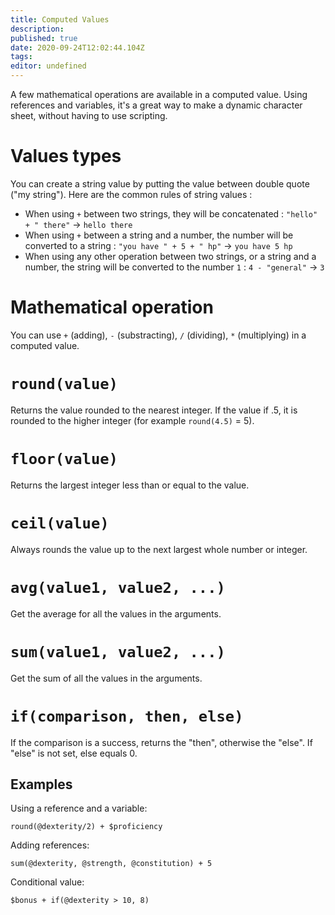 ```yaml
---
title: Computed Values
description: 
published: true
date: 2020-09-24T12:02:44.104Z
tags: 
editor: undefined
---
```


A few mathematical operations are available in a computed value. Using references and variables, it's a great way to make a dynamic character sheet, without having to use scripting.

# Values types
You can create a string value by putting the value between double quote ("my string"). Here are the common rules of string values : 

* When using `+` between two strings, they will be concatenated : 
`"hello" + " there"` -> `hello there`
* When using `+` between a string and a number, the number will be converted
to a string : `"you have " + 5 + " hp"` -> `you have 5 hp`
* When using any other operation between two strings, or a string and a number,
the string will be converted to the number `1` : `4 - "general"` -> `3`

# Mathematical operation
You can use `+` (adding), `-` (substracting), `/` (dividing), `*` (multiplying) in a computed value.

# `round(value)`
Returns the value rounded to the nearest integer. If the value if .5, it is rounded to the higher integer (for example `round(4.5)` = 5).

# `floor(value)`
Returns the largest integer less than or equal to the value.

# `ceil(value)`
Always rounds the value up to the next largest whole number or integer.

# `avg(value1, value2, ...)`
Get the average for all the values in the arguments.

# `sum(value1, value2, ...)`
Get the sum of all the values in the arguments.

# `if(comparison, then, else)`
If the comparison is a success, returns the "then", otherwise the "else".
If "else" is not set, else equals 0.

## Examples

Using a reference and a variable:
```
round(@dexterity/2) + $proficiency
```

Adding references:
```
sum(@dexterity, @strength, @constitution) + 5
```

Conditional value:
```
$bonus + if(@dexterity > 10, 8) 
```